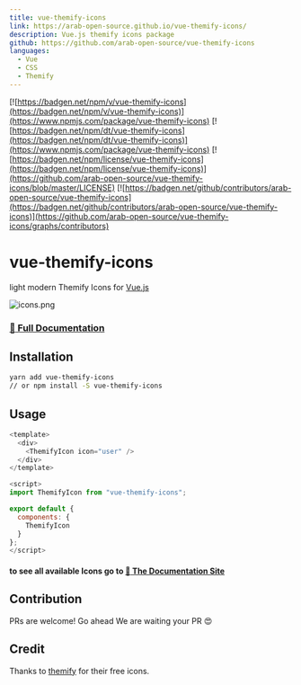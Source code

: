 ```yaml
---
title: vue-themify-icons
link: https://arab-open-source.github.io/vue-themify-icons/
description: Vue.js themify icons package
github: https://github.com/arab-open-source/vue-themify-icons
languages:
  - Vue
  - CSS
  - Themify
---
```


[![https://badgen.net/npm/v/vue-themify-icons](https://badgen.net/npm/v/vue-themify-icons)](https://www.npmjs.com/package/vue-themify-icons)
[![https://badgen.net/npm/dt/vue-themify-icons](https://badgen.net/npm/dt/vue-themify-icons)](https://www.npmjs.com/package/vue-themify-icons)
[![https://badgen.net/npm/license/vue-themify-icons](https://badgen.net/npm/license/vue-themify-icons)](https://github.com/arab-open-source/vue-themify-icons/blob/master/LICENSE)
[![https://badgen.net/github/contributors/arab-open-source/vue-themify-icons](https://badgen.net/github/contributors/arab-open-source/vue-themify-icons)](https://github.com/arab-open-source/vue-themify-icons/graphs/contributors)

# vue-themify-icons

light modern Themify Icons for [Vue.js](https://github.com/vuejs/vue)

![icons.png](https://raw.githubusercontent.com/arab-open-source/vue-themify-icons/master/icons.png)

### [:book: Full Documentation](https://arab-open-source.github.io/vue-themify-icons/)

## Installation

```bash
yarn add vue-themify-icons
// or npm install -S vue-themify-icons
```

## Usage

```js
<template>
  <div>
    <ThemifyIcon icon="user" />
  </div>
</template>

<script>
import ThemifyIcon from "vue-themify-icons";

export default {
  components: {
    ThemifyIcon
  }
};
</script>

```

#### to see all available Icons go to [:book: The Documentation Site](https://arab-open-source.github.io/vue-themify-icons/icons/)

## Contribution

PRs are welcome! Go ahead We are waiting your PR :heart_eyes:

## Credit

Thanks to [themify](https://themify.me/themify-icons) for their free icons.
